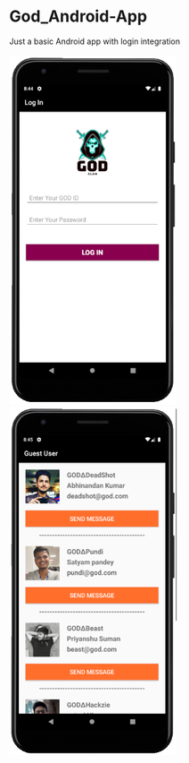 # God_Android-App
Just a basic Android app with login integration<br><br>
<img src="g1.PNG" width=300>
<img src="g2.PNG" width=300>


